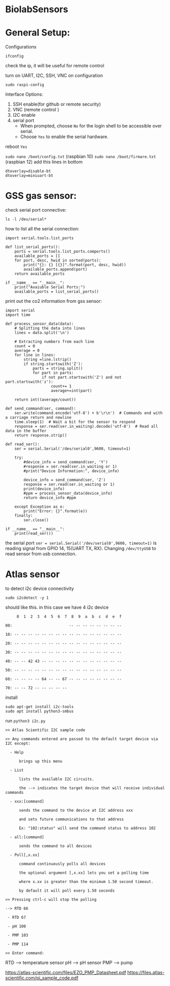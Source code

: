 # BiolabSensors

# General Setup:

Configurations 
```
ifconfig
```

check the ip, it will be useful for remote control

turn on UART, I2C, SSH, VNC on configuration 
```
sudo raspi-config
```

Interface Options:
1. SSH  enable(for github or remote security)
2. VNC (remote control )
3. I2C enable
4. serial port
	- When prompted, choose `No` for the login shell to be accessible over serial.
	- Choose `Yes` to enable the serial hardware.

reboot `Yes` 


`sudo nano /boot/config.txt`  (raspbian 10)
`sudo nano /boot/firmare.txt` (raspbian 12)
add this lines in bottom
```
dtoverlay=disable-bt
dtoverlay=miniuart-bt
```

# GSS gas sensor:

check serial port connective:
```
ls -l /dev/serial*
```

how to list all the serial connection:
```
import serial.tools.list_ports

def list_serial_ports():
    ports = serial.tools.list_ports.comports()
    available_ports = []
    for port, desc, hwid in sorted(ports):
        print("{}: {} [{}]".format(port, desc, hwid))
        available_ports.append(port)
    return available_ports

if __name__ == "__main__":
    print("Avaiuble Serial Ports:")
    available_ports = list_serial_ports()
```

print out the co2 information from gss sensor:
```
import serial
import time

def process_sensor_data(data):
    # Splitting the data into lines
    lines = data.split('\n')

    # Extracting numbers from each line
    count = 0
    average = 0
    for line in lines:
        string =line.lstrip()
        if string.startswith('Z'):
            parts = string.split()
            for part in parts:
                if not part.startswith('Z') and not part.startswith('z'):
                    count+= 1
                    average+=int(part)
                    
    return int((average/count))

def send_command(ser, command):
    ser.write(command.encode('utf-8') + b'\r\n')  # Commands end with a carriage return and newline
    time.sleep(1)  # Wait a bit for the sensor to respond
    response = ser.read(ser.in_waiting).decode('utf-8')  # Read all data in the buffer
    return response.strip()

def read_ser():
    ser = serial.Serial('/dev/serial0',9600, timeout=1)

    try:
        #device_info = send_command(ser, 'Y')
        #response = ser.read(ser.in_waiting or 1)
        #print("Device Information:", device_info)
        
        device_info = send_command(ser, 'Z')
        response = ser.read(ser.in_waiting or 1)
        print(device_info)
        #ppm = process_sensor_data(device_info)
        return device_info #ppm
            
    except Exception as e:
        print("Error: {}".format(e))
    finally:
        ser.close()

if __name__ == "__main__":
    print(read_ser())
```

 the serial port `ser = serial.Serial('/dev/serial0',9600, timeout=1)` is reading signal from GPIO 14, 15(UART TX, RX). Changing `/dev/ttyUSB` to read sensor from usb connection.

# Atlas sensor

to detect i2c device connectivity 
```
sudo i2cdetect -y 1
```
should like this. in this case we have 4 i2c device 
```
     0  1  2  3  4  5  6  7  8  9  a  b  c  d  e  f

00:                         -- -- -- -- -- -- -- -- 

10: -- -- -- -- -- -- -- -- -- -- -- -- -- -- -- -- 

20: -- -- -- -- -- -- -- -- -- -- -- -- -- -- -- -- 

30: -- -- -- -- -- -- -- -- -- -- -- -- -- -- -- -- 

40: -- -- 42 43 -- -- -- -- -- -- -- -- -- -- -- -- 

50: -- -- -- -- -- -- -- -- -- -- -- -- -- -- -- -- 

60: -- -- -- -- 64 -- -- 67 -- -- -- -- -- -- -- -- 

70: -- -- 72 -- -- -- -- --
```

install 
```
sudo apt-get install i2c-tools
sudo apt install python3-smbus
```

run `python3 i2c.py`

```
>> Atlas Scientific I2C sample code

>> Any commands entered are passed to the default target device via I2C except:

  - Help

      brings up this menu

  - List 

      lists the available I2C circuits.

      the --> indicates the target device that will receive individual commands

  - xxx:[command]

      sends the command to the device at I2C address xxx 

      and sets future communications to that address

      Ex: "102:status" will send the command status to address 102

  - all:[command]

      sends the command to all devices

  - Poll[,x.xx]

      command continuously polls all devices

      the optional argument [,x.xx] lets you set a polling time

      where x.xx is greater than the minimum 1.50 second timeout.

      by default it will poll every 1.50 seconds

>> Pressing ctrl-c will stop the polling

--> RTD 66 

 - RTD 67 

 - pH 100 

 - PMP 103 

 - PMP 114 

>> Enter command:
```

RTD --> temperature sensor
pH --> pH sensor
PMP --> pump

https://atlas-scientific.com/files/EZO_PMP_Datasheet.pdf
https://files.atlas-scientific.com/pi_sample_code.pdf
